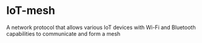# IoT-mesh
A network protocol that allows various IoT devices with Wi-Fi and Bluetooth capabilities to communicate and form a mesh
